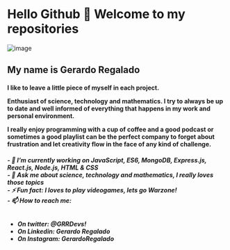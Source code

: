 ### <h1> Hello Github 👋  Welcome to my repositories </h1>
![image](https://media2.giphy.com/media/NytMLKyiaIh6VH9SPm/giphy.gif?cid=790b76119e06caddcd858b077f7bfea380625db3a8c8c4b7&rid=giphy.gif&ct=g)

<h2> My name is Gerardo Regalado </h2>

<h4> <p>I like to leave a little piece of myself in each project. </p>

Enthusiast of science, technology and mathematics. I try to always be up to date and well informed of everything that happens in my work and personal environment.

I really enjoy programming with a cup of coffee and a good podcast or sometimes a good playlist can be the perfect company to forget about frustration and let creativity flow in the face of any kind of challenge.
</h4>

<h5> 
- 🔭 I’m currently working on <strong>JavaScript, ES6, MongoDB, Express.js, React.js, Node.js, HTML & CSS </strong> 
  <br>
- 💬 Ask me about science, technology and mathematics, I really loves those topics 
  <br>
- ⚡ Fun fact: I loves to play videogames, lets go Warzone! 
  <br>
- 📫 How to reach me: <br>
<br>
  <ul>
    <li> On twitter: @GRRDevs! </li> 
    <li> On Linkedin: Gerardo Regalado </li> 
    <li> On Instagram: GerardoRegalado </li>
  <ul> <br>

</h5>

